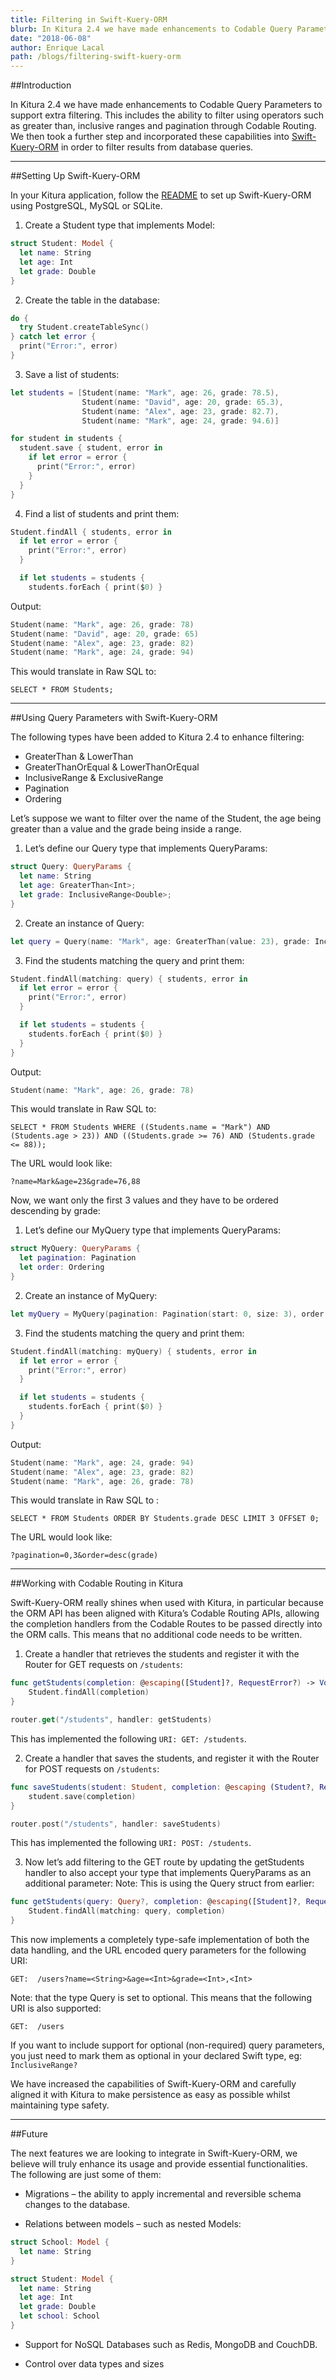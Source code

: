 ```yaml
---
title: Filtering in Swift-Kuery-ORM
blurb: In Kitura 2.4 we have made enhancements to Codable Query Parameters to support extra filtering
date: "2018-06-08"
author: Enrique Lacal
path: /blogs/filtering-swift-kuery-orm
---
```


##Introduction

In Kitura 2.4 we have made enhancements to Codable Query Parameters to support extra filtering. This includes the ability to filter using operators such as greater than, inclusive ranges and pagination through Codable Routing. We then took a further step and incorporated these capabilities into [Swift-Kuery-ORM](https://github.com/Kitura/Swift-Kuery-ORM) in order to filter results from database queries.

---

##Setting Up Swift-Kuery-ORM

In your Kitura application, follow the [README](https://github.com/Kitura/Swift-Kuery-ORM/blob/master/README.md) to set up Swift-Kuery-ORM using PostgreSQL, MySQL or SQLite.

1. Create a Student type that implements Model:
```swift
struct Student: Model {
  let name: String
  let age: Int
  let grade: Double
}
```

2. Create the table in the database:
```swift
do {
  try Student.createTableSync()
} catch let error {
  print("Error:", error)
}
```

3. Save a list of students:
```swift
let students = [Student(name: "Mark", age: 26, grade: 78.5),
                Student(name: "David", age: 20, grade: 65.3),
                Student(name: "Alex", age: 23, grade: 82.7),
                Student(name: "Mark", age: 24, grade: 94.6)]

for student in students {
  student.save { student, error in
    if let error = error {
      print("Error:", error)
    }
  }
}
```

4. Find a list of students and print them:

```swift
Student.findAll { students, error in
  if let error = error {
    print("Error:", error)    
  }

  if let students = students {
    students.forEach { print($0) }
```

Output:

```swift
Student(name: "Mark", age: 26, grade: 78)
Student(name: "David", age: 20, grade: 65)
Student(name: "Alex", age: 23, grade: 82)
Student(name: "Mark", age: 24, grade: 94)
```

This would translate in Raw SQL to:

```
SELECT * FROM Students;
```

---

##Using Query Parameters with Swift-Kuery-ORM

The following types have been added to Kitura 2.4 to enhance filtering:

- GreaterThan & LowerThan
- GreaterThanOrEqual & LowerThanOrEqual
- InclusiveRange & ExclusiveRange
- Pagination
- Ordering

Let’s suppose we want to filter over the name of the Student, the age being greater than a value and the grade being inside a range.

1. Let’s define our Query type that implements QueryParams:
```swift
struct Query: QueryParams {
  let name: String
  let age: GreaterThan<Int>;
  let grade: InclusiveRange<Double>;
}
```

2. Create an instance of Query:
```swift
let query = Query(name: "Mark", age: GreaterThan(value: 23), grade: InclusiveRange(start: 76, end: 88))
```

3. Find the students matching the query and print them:

```swift
Student.findAll(matching: query) { students, error in
  if let error = error {
    print("Error:", error)    
  }

  if let students = students {
    students.forEach { print($0) }
  }
}
```

Output:

```swift
Student(name: "Mark", age: 26, grade: 78)
```

This would translate in Raw SQL to:

```
SELECT * FROM Students WHERE ((Students.name = "Mark") AND (Students.age > 23)) AND ((Students.grade >= 76) AND (Students.grade <= 88));
```

The URL would look like:

```
?name=Mark&age=23&grade=76,88
```

Now, we want only the first 3 values and they have to be ordered descending by grade:

1. Let’s define our MyQuery type that implements QueryParams:
```swift
struct MyQuery: QueryParams {
  let pagination: Pagination
  let order: Ordering
}
```

2. Create an instance of MyQuery:
```swift
let myQuery = MyQuery(pagination: Pagination(start: 0, size: 3), order: Ordering(by: .desc("grade")))
```

3. Find the students matching the query and print them:
```swift
Student.findAll(matching: myQuery) { students, error in
  if let error = error {
    print("Error:", error)    
  }

  if let students = students {
    students.forEach { print($0) }
  }
}
```

Output:

```swift
Student(name: "Mark", age: 24, grade: 94)
Student(name: "Alex", age: 23, grade: 82)
Student(name: "Mark", age: 26, grade: 78)
```

This would translate in Raw SQL to :

```
SELECT * FROM Students ORDER BY Students.grade DESC LIMIT 3 OFFSET 0;
```

The URL would look like:

```
?pagination=0,3&order=desc(grade)
```

---

##Working with Codable Routing in Kitura

Swift-Kuery-ORM really shines when used with Kitura, in particular because the ORM API has been aligned with Kitura’s Codable Routing APIs, allowing the completion handlers from the Codable Routes to be passed directly into the ORM calls. This means that no additional code needs to be written.

1. Create a handler that retrieves the students and register it with the Router for GET requests on `/students`:

```swift
func getStudents(completion: @escaping([Student]?, RequestError?) -> Void) -> Void {
    Student.findAll(completion)
}

router.get("/students", handler: getStudents)
```

This has implemented the following `URI: GET: /students`.

2. Create a handler that saves the students, and register it with the Router for POST requests on `/students`:

```swift
func saveStudents(student: Student, completion: @escaping (Student?, RequestError?) -> Void) -> Void {
    student.save(completion)
}

router.post("/students", handler: saveStudents)
```

This has implemented the following `URI: POST: /students`.

3. Now let’s add filtering to the GET route by updating the getStudents handler to also accept your type that implements QueryParams as an additional parameter:
Note: This is using the Query struct from earlier:

```swift
func getStudents(query: Query?, completion: @escaping([Student]?, RequestError?) -> Void) -> Void {
    Student.findAll(matching: query, completion)
}
```

This now implements a completely type-safe implementation of both the data handling, and the URL encoded query parameters for the following URI:

```
GET:  /users?name=<String>&age=<Int>&grade=<Int>,<Int>
```

Note: that the type Query is set to optional. This means that the following URI is also supported:

```
GET:  /users
```

If you want to include support for optional (non-required) query parameters, you just need to mark them as optional in your declared Swift type, eg: `InclusiveRange?`

We have increased the capabilities of Swift-Kuery-ORM and carefully aligned it with Kitura to make persistence as easy as possible whilst maintaining type safety.

---

##Future

The next features we are looking to integrate in Swift-Kuery-ORM, we believe will truly enhance its usage and provide essential functionalities. The following are just some of them:

- Migrations – the ability to apply incremental and reversible schema changes to the database.

- Relations between models – such as nested Models:

```swift
struct School: Model {
  let name: String
}

struct Student: Model {
  let name: String
  let age: Int
  let grade: Double
  let school: School
}
```

- Support for NoSQL Databases such as Redis, MongoDB and CouchDB.

- Control over data types and sizes
